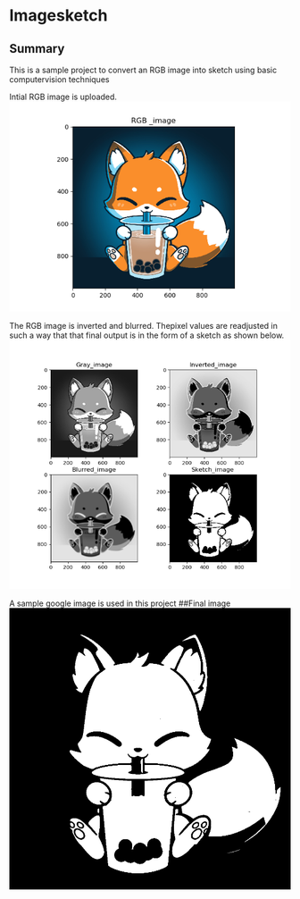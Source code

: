 # Imagesketch 
## Summary
This is a sample project to convert an RGB image into sketch using basic computervision techniques

Intial RGB image is uploaded.
![](Image2.png)

The RGB image is inverted and blurred. Thepixel values are readjusted in such a way that that final output is in the form of a sketch as shown below.
![](Image3.png)

A sample google image is used in this project
##Final image
![](Image.png)
